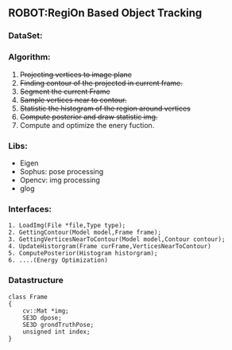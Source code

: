 ## ROBOT:RegiOn Based Object Tracking

### DataSet:

### Algorithm:

1. ~~Projecting vertices to image plane~~
2. ~~Finding contour of the projected in current frame.~~
3. ~~Segment the current Frame~~
3. ~~Sample vertices near to contour.~~
4. ~~Statistic the histogram of the region around vertices~~
5. ~~Compute posterior and draw statistic img.~~
6. Compute and optimize the enery fuction.

### Libs:
- Eigen
- Sophus: pose processing
- Opencv: img processing
- glog
 
### Interfaces:
```
1. LoadImg(File *file,Type type); 
2. GettingContour(Model model,Frame frame); 
3. GettingVerticesNearToContour(Model model,Contour contour); 
4. UpdateHistorgram(Frame curFrame,VerticesNearToContour)
5. ComputePosterior(Histogram historgram);
6. ....(Energy Optimization)
```

### Datastructure
```
class Frame
{ 
    cv::Mat *img; 
    SE3D dpose; 
    SE3D grondTruthPose; 
    unsigned int index;
}
```
